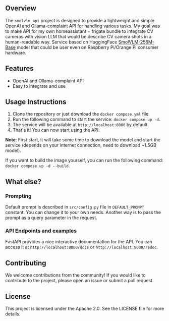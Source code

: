 ## Overview
The `smolvlm_api` project is designed to provide a lightweight and simple  OpenAI and Ollama-complaint API for handling various tasks. My goal was to make API for my own homeassistant + frigate bundle to integrate CV cameras with vision LLM that would be describe CV camera shots in a human-readable way. Service based on HuggingFace [SmolVLM-256M-Base](https://huggingface.co/HuggingFaceTB/SmolVLM-256M-Base/tree/main) model that could be user even on Raspberry Pi/Orange Pi consumer hardware.

## Features
- OpenAI and Ollama-complaint API
- Easy to integrate and use

## Usage Instructions
1. Clone the repository or just download the `docker compose.yml` file.
2. Run the following command to start the service: `docker compose up -d`.
3. The service will be available at `http://localhost:8000` by default.
4. That's it! You can now start using the API.

**Note**: First start, it will take some time to download the model and start the service (depends on your internet connection, need to download ~1.5GB model).

If you want to build the image yourself, you can run the following command: `docker compose up -d --build`.

## What else?

### Prompting

Default prompt is described in `src/config.py` file in `DEFAULT_PROMPT` constant. You can change it to your own needs. Another way is to pass the prompt as a query parameter in the request.

### API Endpoints and examples

FastAPI provides a nice interactive documentation for the API. You can access it at `http://localhost:8000/docs` or `http://localhost:8000/redoc`.

## Contributing
We welcome contributions from the community! If you would like to contribute to the project, please open an issue or submit a pull request.

## License
This project is licensed under the Apache 2.0. See the LICENSE file for more details.